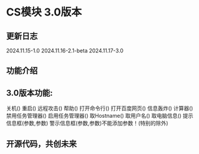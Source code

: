 # CS模块 3.0版本
## 更新日志
2024.11.15-1.0
2024.11.16-2.1-beta
2024.11.17-3.0
## 功能介绍
3.0版本功能:
---------
关机()
重启()
远程攻击()
帮助()
打开命令行()
打开百度网页()
信息轰炸()
计算器()
禁用任务管理器()
启用任务管理器()
取Hostname()
取用户名()
取电脑信息()
提示信息框(参数,参数)
警示信息框(参数,参数)不能添加参数！(特别的除外)
## 开源代码，共创未来
